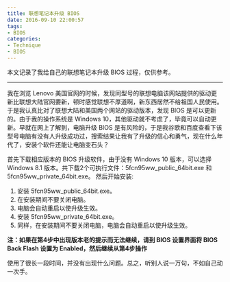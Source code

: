 ```yaml
---
title: 联想笔记本升级 BIOS
date: 2016-09-10 22:00:57
tags:
- BIOS
categories:
- Technique
- BIOS
---
```

本文记录了我给自己的联想笔记本升级 BIOS 过程，仅供参考。

<!--more-->

---

我在浏览 Lenovo 美国官网的时候，发现同型号的联想电脑该网站提供的驱动更新比联想大陆官网要新，顿时感觉联想不厚道啊，新东西居然不给祖国人民使用。于是我认真比对了联想大陆和美国两个网站的驱动版本，发现 BIOS 是可以更新的。由于我的操作系统是 Windows 10，其他驱动就不考虑了，毕竟可以自动更新。早就在网上了解到，电脑升级 BIOS 是有风险的，于是我谷歌和百度查看下该型号电脑有没有人升级成功过，搜索结果让我有了升级的信心和勇气，现在什么年代了，安装个软件还能让电脑变石头？

首先下载相应版本的 BIOS 升级软件，由于没有 Windows 10 版本，可以选择 Windows 8.1 版本。共下载2个可执行文件：5fcn95ww_public_64bit.exe 和 5fcn95ww_private_64bit.exe。
然后开始安装:
1. 安装 5fcn95ww_public_64bit.exe。
2. 在安装期间不要关闭电脑。
3. 电脑会自动重启以使升级生效。
4. 安装 5fcn95ww_private_64bit.exe。
5. 同样，在安装期间不要关闭电脑，电脑会自动重启以使升级生效。

**注：如果在第4步中出现版本老的提示而无法继续，请到 BIOS 设置界面将 BIOS Back Flash 设置为 Enabled，然后继续从第4步操作**

使用了很长一段时间，并没有出现什么问题。总之，听别人说一万句，不如自己动一次手。
